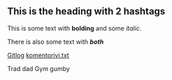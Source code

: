 ## This is the heading with 2 hashtags

This is some text with **bolding** and some *italic*.

There is also some text with ***both***

[Gitlog](https://github.com/hamaro777/ot-harjoitusty-/blob/master/laskarit/viikko1/gitlog.txt)
[komentorivi.txt](https://github.com/hamaro777/ot-harjoitusty-/blob/master/laskarit/viikko1/komentorivi.txt)

Trad dad
Gym gumby
